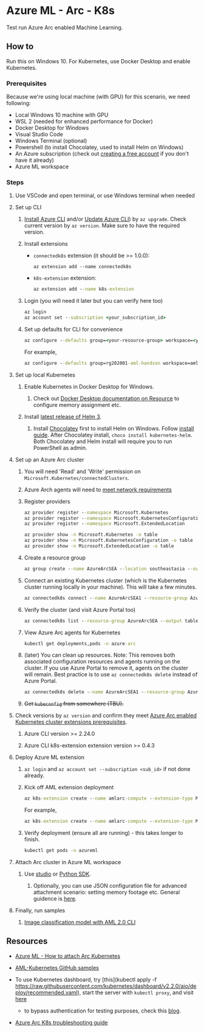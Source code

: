 # Azure ML - Arc - K8s

Test run Azure Arc enabled Machine Learning.

## How to

Run this on Windows 10. For Kubernetes, use Docker Desktop and enable Kubernetes.

### Prerequisites

Because we're using local machine (with GPU) for this scenario, we need following:

- Local Windows 10 machine with GPU
- WSL 2 (needed for enhanced performance for Docker)
- Docker Desktop for Windows
- Visual Studio Code
- Windows Terminal (optional)
- Powershell (to install Chocolatey, used to install Helm on Windows)
- An Azure subscription (check out [creating a free account](https://azure.microsoft.com/free) if you don't have it already)
- Azure ML workspace

### Steps

1. Use VSCode and open terminal, or use Windows terminal when needed

1. Set up CLI

    1. [Install Azure CLI](https://docs.microsoft.com/en-us/cli/azure/install-azure-cli) and/or [Update Azure CLI](https://docs.microsoft.com/en-us/cli/azure/update-azure-cli)) by `az upgrade`. Check current version by `az version`. Make sure to have the required version.

    1. Install extensions

        - `connectedk8s` extension (it should be >= 1.0.0):

          ```
          az extension add --name connectedk8s
          ```

        - `k8s-extension` extension:

          ```cmd
          az extension add --name k8s-extension
          ```

    1. Login (you will need it later but you can verify here too)

          ```cmd
          az login
          az account set --subscription <your_subscription_id>
          ```

    1. Set up defaults for CLI for convenience

       ```cmd
       az configure --defaults group=<your-resource-group> workspace=<your-AML-workspace>
       ```

       For example,

       ```cmd
       az configure --defaults group=rg202001-aml-handson workspace=aml-handson-202001
       ```

1. Set up local Kubernetes

    1. Enable Kubernetes in Docker Desktop for Windows.

        1. Check out [Docker Desktop documentation on Resource](https://docs.docker.com/docker-for-windows/#resources) to configure memory assignment etc.

    1. Install [latest release of Helm 3](https://helm.sh/docs/intro/install).

        1. Install [Chocolatey](https://chocolatey.org/) first to install Helm on Windows. Follow [install guide](https://chocolatey.org/install). After Chocolatey install, `choco install kubernetes-helm`. Both Chocolatey and Helm install will require you to run PowerShell as admin.

1. Set up an Azure Arc cluster

    1. You will need 'Read' and 'Write' permission on `Microsoft.Kubernetes/connectedClusters`.

    1. Azure Arch agents will need to [meet network requirements](https://docs.microsoft.com/en-us/azure/azure-arc/kubernetes/quickstart-connect-cluster#meet-network-requirements)

    1. Register providers

        ```cmd
        az provider register --namespace Microsoft.Kubernetes
        az provider register --namespace Microsoft.KubernetesConfiguration
        az provider register --namespace Microsoft.ExtendedLocation

        az provider show -n Microsoft.Kubernetes -o table
        az provider show -n Microsoft.KubernetesConfiguration -o table
        az provider show -n Microsoft.ExtendedLocation -o table
        ```

    1. Create a resource group

        ```cmd
        az group create --name AzureArcSEA --location southeastasia --output table
        ```

    1. Connect an existing Kubernetes cluster (which is the Kubernetes cluster running locally in your machine). This will take a few minutes.

        ```cmd
        az connectedk8s connect --name AzureArcSEA1 --resource-group AzureArcSEA
        ```

    1. Verify the cluster (and visit Azure Portal too)

        ```cmd
        az connectedk8s list --resource-group AzureArcSEA --output table
        ```

    1. View Azure Arc agents for Kubernetes

        ```cmd
        kubectl get deployments,pods -n azure-arc
        ```

    1. (later) You can clean up resources. Note: This removes both associated configuration resources and agents running on the cluster. If you use Azure Portal to remove it, agents on the cluster will remain. Best practice is to use `az connectedk8s delete` instead of Azure Portal.

        ```cmd
        az connectedk8s delete --name AzureArcSEA1 --resource-group AzureArcSEA
        ```

    1. ~~Get `kubeconfig` from somewhere (TBU).~~

1. Check versions by `az version` and confirm they meet [Azure Arc enabled Kubernetes cluster extensions prerequisites](https://docs.microsoft.com/en-us/azure/azure-arc/kubernetes/extensions#prerequisites).

    1. Azure CLI version >= 2.24.0

    1. Azure CLI k8s-extension extension version >= 0.4.3

1. Deploy Azure ML extension

    1. `az login` and `az account set --subscription <sub_id>` if not done already.

    1. Kick off AML extension deployment

        ```cmd
        az k8s-extension create --name amlarc-compute --extension-type Microsoft.AzureML.Kubernetes --configuration-settings enableTraining=True --cluster-type connectedClusters --cluster-name <your-connected-cluster-name> --resource-group <resource-group> --scope cluster
        ```

       For example,

        ```cmd
        az k8s-extension create --name amlarc-compute --extension-type Microsoft.AzureML.Kubernetes --configuration-settings enableTraining=True --cluster-type connectedClusters --cluster-name AzureArcSEA1 --resource-group AzureArcSEA --scope cluster
        ```

    1. Verify deployment (ensure all are running) - this takes longer to finish.

        ```cmd
        kubectl get pods -n azureml
        ```

1. Attach Arc cluster in Azure ML workspace

    1. Use [studio](https://docs.microsoft.com/en-us/azure/machine-learning/how-to-attach-arc-kubernetes#attach-arc-cluster-studio) or [Python SDK](https://docs.microsoft.com/en-us/azure/machine-learning/how-to-attach-arc-kubernetes#attach-arc-cluster-python-sdk).

        1. Optionally, you can use JSON configuration file for advanced attachment scenario: setting memory footage etc. General guidence is [here](https://docs.microsoft.com/en-us/azure/machine-learning/how-to-attach-arc-kubernetes#advanced-attach-scenario).

1. Finally, run samples

    1. [Image classification model with AML 2.0 CLI](https://github.com/Azure/AML-Kubernetes/blob/master/docs/simple-train-cli.md)

## Resources

- [Azure ML - How to attach Arc Kubernetes](https://docs.microsoft.com/en-us/azure/machine-learning/how-to-attach-arc-kubernetes)

- [AML-Kubernetes GitHub samples](https://github.com/Azure/AML-Kubernetes)

- To use Kubernetes dashboard, try [this](kubectl apply -f https://raw.githubusercontent.com/kubernetes/dashboard/v2.2.0/aio/deploy/recommended.yaml), start the server with `kubectl proxy`, and visit [here](http://localhost:8001/api/v1/namespaces/kubernetes-dashboard/services/https:kubernetes-dashboard:/proxy/)
    - to bypass authentication for testing purposes, check this [blog](https://andrewlock.net/running-kubernetes-and-the-dashboard-with-docker-desktop/).

- [Azure Arc K8s troubleshooting guide](https://docs.microsoft.com/en-us/azure/azure-arc/kubernetes/troubleshooting?WT.mc_id=Portal-Microsoft_Azure_Health)
